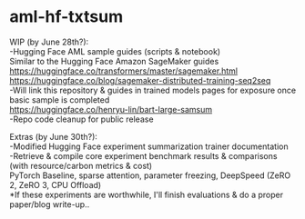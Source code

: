 # aml-hf-txtsum
WIP (by June 28th?):  
-Hugging Face AML sample guides (scripts & notebook)  
Similar to the Hugging Face Amazon SageMaker guides  
https://huggingface.co/transformers/master/sagemaker.html  
https://huggingface.co/blog/sagemaker-distributed-training-seq2seq  
-Will link this repository & guides in trained models pages for exposure once basic sample is completed  
https://huggingface.co/henryu-lin/bart-large-samsum  
-Repo code cleanup for public release  



Extras (by June 30th?):  
-Modified Hugging Face experiment summarization trainer documentation  
-Retrieve & compile core experiment benchmark results & comparisons (with resource/carbon metrics & cost)  
PyTorch Baseline, sparse attention, parameter freezing, DeepSpeed (ZeRO 2, ZeRO 3, CPU Offload)  
*If these experiments are worthwhile, I'll finish evaluations & do a proper paper/blog write-up..
